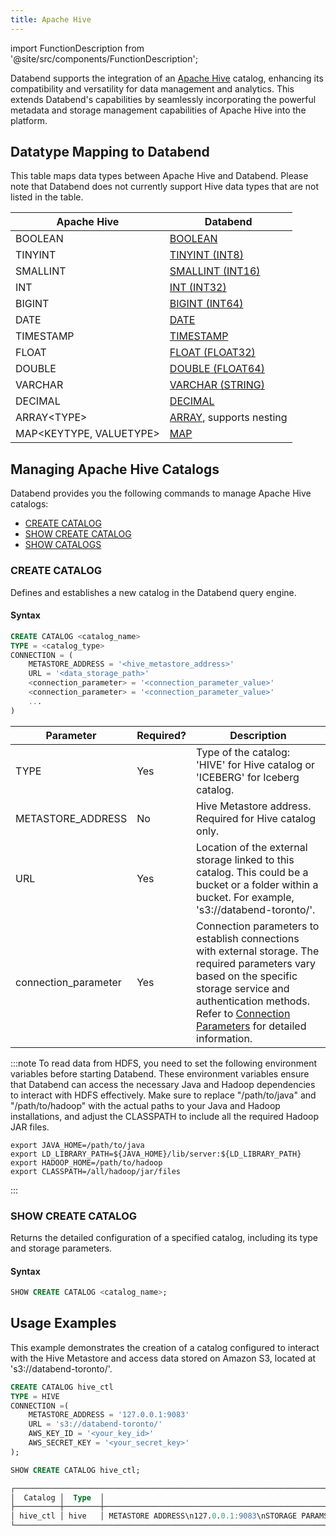 ```yaml
---
title: Apache Hive
---
```

import FunctionDescription from '@site/src/components/FunctionDescription';

<FunctionDescription description="Introduced or updated: v1.2.83"/>

Databend supports the integration of an [Apache Hive](https://hive.apache.org/) catalog, enhancing its compatibility and versatility for data management and analytics. This extends Databend's capabilities by seamlessly incorporating the powerful metadata and storage management capabilities of Apache Hive into the platform.

## Datatype Mapping to Databend

This table maps data types between Apache Hive and Databend. Please note that Databend does not currently support Hive data types that are not listed in the table.

| Apache Hive         | Databend             |
| ------------------- | -------------------- |
| BOOLEAN             | [BOOLEAN](../../../13-sql-reference/10-data-types/00-data-type-logical-types.md)              |
| TINYINT             | [TINYINT (INT8)](../../../13-sql-reference/10-data-types/10-data-type-numeric-types.md#integer-data-types)       |
| SMALLINT            | [SMALLINT (INT16)](../../../13-sql-reference/10-data-types/10-data-type-numeric-types.md#integer-data-types)     |
| INT                 | [INT (INT32)](../../../13-sql-reference/10-data-types/10-data-type-numeric-types.md#integer-data-types)          |
| BIGINT              | [BIGINT (INT64)](../../../13-sql-reference/10-data-types/10-data-type-numeric-types.md#integer-data-types)       |
| DATE                | [DATE](../../../13-sql-reference/10-data-types/20-data-type-time-date-types.md)                 |
| TIMESTAMP           | [TIMESTAMP](../../../13-sql-reference/10-data-types/20-data-type-time-date-types.md)            |
| FLOAT               | [FLOAT (FLOAT32)](../../../13-sql-reference/10-data-types/10-data-type-numeric-types.md#floating-point-data-types)      |
| DOUBLE              | [DOUBLE (FLOAT64)](../../../13-sql-reference/10-data-types/10-data-type-numeric-types.md#floating-point-data-types)     |
| VARCHAR             | [VARCHAR (STRING)](../../../13-sql-reference/10-data-types/30-data-type-string-types.md)     |
| DECIMAL             | [DECIMAL](../../../13-sql-reference/10-data-types/11-data-type-decimal-types.md)              |
| ARRAY&lt;TYPE&gt;    | [ARRAY](../../../13-sql-reference/10-data-types/40-data-type-array-types.md), supports nesting |
| MAP&lt;KEYTYPE, VALUETYPE&gt; | [MAP](../../../13-sql-reference/10-data-types/42-data-type-map.md)             |

## Managing Apache Hive Catalogs

Databend provides you the following commands to manage Apache Hive catalogs:

- [CREATE CATALOG](#create-catalog)
- [SHOW CREATE CATALOG](#show-create-catalog)
- [SHOW CATALOGS](../../40-show/show-catalogs.md)

### CREATE CATALOG

Defines and establishes a new catalog in the Databend query engine.

#### Syntax

```sql
CREATE CATALOG <catalog_name>
TYPE = <catalog_type>
CONNECTION = (
    METASTORE_ADDRESS = '<hive_metastore_address>'
    URL = '<data_storage_path>'
    <connection_parameter> = '<connection_parameter_value>'
    <connection_parameter> = '<connection_parameter_value>'
    ...
)
```

| Parameter             | Required? | Description                                                                                                               | 
|-----------------------|-----------|---------------------------------------------------------------------------------------------------------------------------| 
| TYPE                  | Yes       | Type of the catalog: 'HIVE' for Hive catalog or 'ICEBERG' for Iceberg catalog.                                      | 
| METASTORE_ADDRESS     | No        | Hive Metastore address. Required for Hive catalog only.| 
| URL                   | Yes       | Location of the external storage linked to this catalog. This could be a bucket or a folder within a bucket. For example, 's3://databend-toronto/'.                       | 
| connection_parameter  | Yes       | Connection parameters to establish connections with external storage. The required parameters vary based on the specific storage service and authentication methods. Refer to [Connection Parameters](../../../13-sql-reference/51-connect-parameters.md) for detailed information. |

:::note
To read data from HDFS, you need to set the following environment variables before starting Databend. These environment variables ensure that Databend can access the necessary Java and Hadoop dependencies to interact with HDFS effectively. Make sure to replace "/path/to/java" and "/path/to/hadoop" with the actual paths to your Java and Hadoop installations, and adjust the CLASSPATH to include all the required Hadoop JAR files.
```shell
export JAVA_HOME=/path/to/java
export LD_LIBRARY_PATH=${JAVA_HOME}/lib/server:${LD_LIBRARY_PATH}
export HADOOP_HOME=/path/to/hadoop
export CLASSPATH=/all/hadoop/jar/files
```
:::

### SHOW CREATE CATALOG

Returns the detailed configuration of a specified catalog, including its type and storage parameters.

#### Syntax

```sql
SHOW CREATE CATALOG <catalog_name>;
```

## Usage Examples

This example demonstrates the creation of a catalog configured to interact with the Hive Metastore and access data stored on Amazon S3, located at 's3://databend-toronto/'.

```sql
CREATE CATALOG hive_ctl 
TYPE = HIVE 
CONNECTION =(
    METASTORE_ADDRESS = '127.0.0.1:9083' 
    URL = 's3://databend-toronto/' 
    AWS_KEY_ID = '<your_key_id>' 
    AWS_SECRET_KEY = '<your_secret_key>' 
);

SHOW CREATE CATALOG hive_ctl;

┌──────────────────────────────────────────────────────────────────────────────────────────────────────────────────────────────────────────────┐
│  Catalog │  Type  │                                                          Option                                                          │
├──────────┼────────┼──────────────────────────────────────────────────────────────────────────────────────────────────────────────────────────┤
│ hive_ctl │ hive   │ METASTORE ADDRESS\n127.0.0.1:9083\nSTORAGE PARAMS\ns3 | bucket=databend-toronto,root=/,endpoint=https://s3.amazonaws.com │
└──────────────────────────────────────────────────────────────────────────────────────────────────────────────────────────────────────────────┘
```